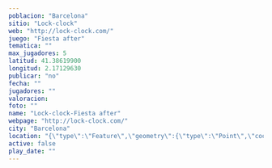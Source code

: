 ```yaml
---
poblacion: "Barcelona"
sitio: "Lock-clock"
web: "http://lock-clock.com/"
juego: "Fiesta after"
tematica: ""
max_jugadores: 5
latitud: 41.38619900
longitud: 2.17129630
publicar: "no"
fecha: ""
jugadores: ""
valoracion: 
foto: ""
name: "Lock-clock-Fiesta after"
webpage: "http://lock-clock.com/"
city: "Barcelona"
location: "{\"type\":\"Feature\",\"geometry\":{\"type\":\"Point\",\"coordinates\":[\"41,38619900\",\"2,17129630\"]}}"
active: false
play_date: ""
---
```

